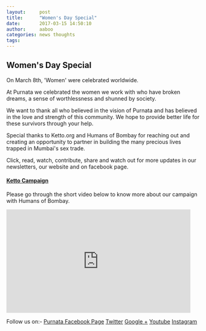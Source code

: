 ```yaml
---
layout:     post
title:      "Women's Day Special"
date:       2017-03-15 14:50:10
author:     aaboo
categories: news thoughts
tags:
---
```


## Women's Day Special


On March 8th, 'Women' were celebrated worldwide.

At Purnata we celebrated the women we work with who have broken dreams, a sense of worthlessness and shunned by society.

We want to thank all who believed in the vision of Purnata and has believed in the love and strength of this community. We hope to provide better life for these survivors through your help.

Special thanks to Ketto.org and Humans of Bombay for reaching out and creating an opportunity to partner in building the many precious lives trapped in Mumbai's sex trade.

Click, read, watch, contribute, share and watch out for more updates in our newsletters, our website and on facebook page.

#### [Ketto Campaign](http://ket.to/womensday)

Please go through the short video below to know more about our campaign with Humans of Bombay.

<iframe width="480" height="270" src="https://youtu.be/I0kdB5HzFq8" frameborder="0" allowfullscreen></iframe>


Follow us on:-
[Purnata Facebook Page](https://www.facebook.com/PurnataOrg/)
[Twitter](https://twitter.com/PurnataOrg) 
[Google +](https://plus.google.com/+PurnataIndia) 
[Youtube](https://www.youtube.com/user/PurnataOrg) 
[Instagram](https://www.instagram.com/endtrafficking/)
